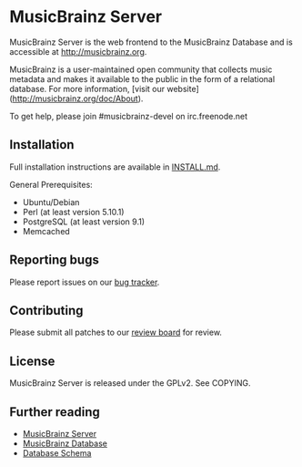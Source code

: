 MusicBrainz Server
==================

MusicBrainz Server is the web frontend to the MusicBrainz Database
and is accessible at http://musicbrainz.org.

MusicBrainz is a user-maintained open community that collects music metadata
and makes it available to the public in the form of a relational database.
For more information, [visit our website] (http://musicbrainz.org/doc/About).

To get help, please join #musicbrainz-devel on irc.freenode.net

Installation
------------

Full installation instructions are available in [INSTALL.md](INSTALL.md).

General Prerequisites:

* Ubuntu/Debian
* Perl (at least version 5.10.1)
* PostgreSQL (at least version 9.1)
* Memcached

Reporting bugs
--------------

Please report issues on our [bug tracker](http://tickets.musicbrainz.org).

Contributing
------------

Please submit all patches to our [review board](http://codereview.musicbrainz.org) for review.

License
-------

MusicBrainz Server is released under the GPLv2. See COPYING.

Further reading
---------------

* [MusicBrainz Server](http://musicbrainz.org/doc/MusicBrainz_Server)
* [MusicBrainz Database](http://musicbrainz.org/doc/MusicBrainz_Database)
* [Database Schema](http://musicbrainz.org/doc/MusicBrainz_Database/Schema)
